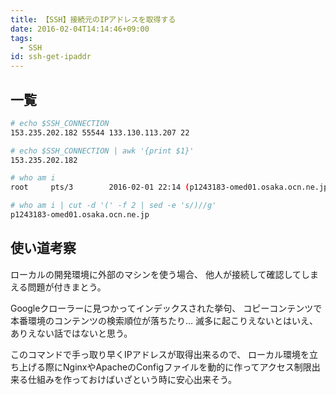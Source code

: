 ```yaml
---
title: 【SSH】接続元のIPアドレスを取得する
date: 2016-02-04T14:14:46+09:00
tags:
  - SSH
id: ssh-get-ipaddr
---
```


## 一覧

```Bash
# echo $SSH_CONNECTION
153.235.202.182 55544 133.130.113.207 22

# echo $SSH_CONNECTION | awk '{print $1}'
153.235.202.182

# who am i
root     pts/3        2016-02-01 22:14 (p1243183-omed01.osaka.ocn.ne.jp)

# who am i | cut -d '(' -f 2 | sed -e 's/)//g'
p1243183-omed01.osaka.ocn.ne.jp
```

<!-- more -->

## 使い道考察

ローカルの開発環境に外部のマシンを使う場合、
他人が接続して確認してしまえる問題が付きまとう。

Googleクローラーに見つかってインデックスされた挙句、
コピーコンテンツで本番環境のコンテンツの検索順位が落ちたり…
滅多に起こりえないとはいえ、ありえない話ではないと思う。

このコマンドで手っ取り早くIPアドレスが取得出来るので、
ローカル環境を立ち上げる際にNginxやApacheのConfigファイルを動的に作ってアクセス制限出来る仕組みを作っておけばいざという時に安心出来そう。

